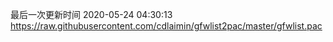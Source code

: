 最后一次更新时间 2020-05-24 04:30:13
https://raw.githubusercontent.com/cdlaimin/gfwlist2pac/master/gfwlist.pac

